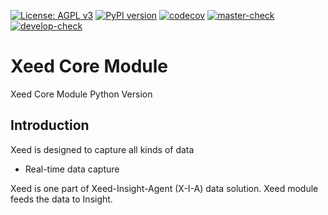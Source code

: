 [![License: AGPL v3](https://img.shields.io/badge/License-AGPL%20v3-blue.svg)](https://www.gnu.org/licenses/agpl-3.0)
[![PyPI version](https://badge.fury.io/py/pyxeed.svg)](https://pypi.org/project/pyxeed) 
[![codecov](https://codecov.io/gh/X-I-A/pyxeed/branch/master/graph/badge.svg)](https://codecov.io/gh/X-I-A/pyxeed) 
[![master-check](https://github.com/x-i-a/pyxeed/workflows/master-check/badge.svg)](https://github.com/X-I-A/pyxeed/actions?query=workflow%3Amaster-check) 
[![develop-check](https://github.com/x-i-a/pyxeed/workflows/develop-check/badge.svg)](https://github.com/X-I-A/pyxeed/actions?query=workflow%3Adevelop-check) 
# Xeed Core Module 
Xeed Core Module Python Version
## Introduction
Xeed is designed to capture all kinds of data 
* Real-time data capture

Xeed is one part of Xeed-Insight-Agent (X-I-A) data solution. Xeed module feeds the data to Insight.
